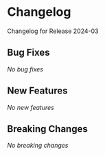 # Changelog

Changelog for Release 2024-03

## Bug Fixes

*No bug fixes*

## New Features

*No new features*

## Breaking Changes

*No breaking changes*